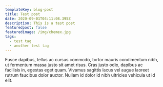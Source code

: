 ```yaml
---
templateKey: blog-post
title: Test post
date: 2020-09-01T04:11:08.395Z
description: This is a test post
featuredpost: false
featuredimage: /img/chemex.jpg
tags:
  - test tag
  - another test tag
---
```

Fusce dapibus, tellus ac cursus commodo, tortor mauris condimentum nibh, ut fermentum massa justo sit amet risus. Cras justo odio, dapibus ac facilisis in, egestas eget quam. Vivamus sagittis lacus vel augue laoreet rutrum faucibus dolor auctor. Nullam id dolor id nibh ultricies vehicula ut id elit.